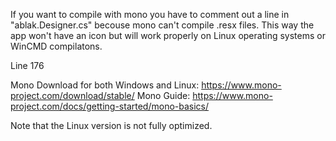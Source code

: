 If you want to compile with mono you have to comment out a line in "ablak.Designer.cs" becouse mono can't compile .resx files.
This way the app won't have an icon but will work properly on Linux operating systems or WinCMD compilatons.

Line 176

Mono Download for both Windows and Linux: https://www.mono-project.com/download/stable/
Mono Guide: https://www.mono-project.com/docs/getting-started/mono-basics/

Note that the Linux version is not fully optimized.